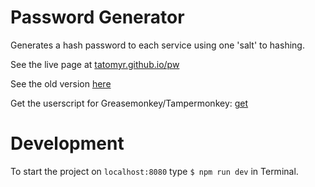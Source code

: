 # Password Generator

Generates a hash password to each service using one 'salt' to hashing.

See the live page at [tatomyr.github.io/pw](https://tatomyr.github.io/pw/)

See the old version [here](http://tatomyr.github.io/pw/old/)

Get the userscript for Greasemonkey/Tampermonkey: [get](http://tatomyr.github.io/pw/userscript/pw.user.js)

# Development

To start the project on `localhost:8080` type `$ npm run dev` in Terminal.
